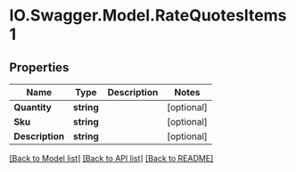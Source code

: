 # IO.Swagger.Model.RateQuotesItems1
## Properties

Name | Type | Description | Notes
------------ | ------------- | ------------- | -------------
**Quantity** | **string** |  | [optional] 
**Sku** | **string** |  | [optional] 
**Description** | **string** |  | [optional] 

[[Back to Model list]](../README.md#documentation-for-models) [[Back to API list]](../README.md#documentation-for-api-endpoints) [[Back to README]](../README.md)

